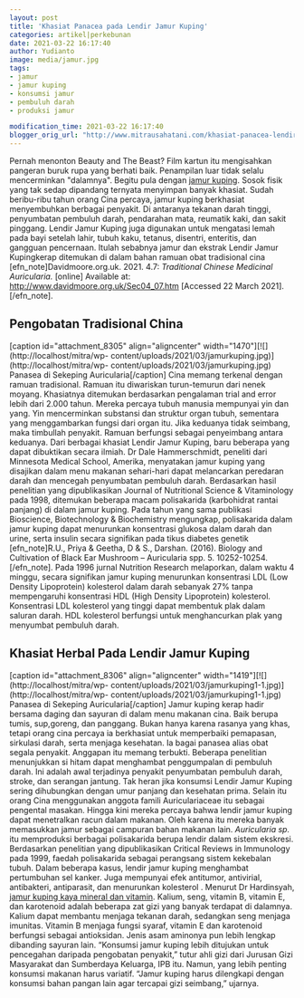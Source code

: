 ```yaml
---
layout: post
title: 'Khasiat Panacea pada Lendir Jamur Kuping'
categories: artikel|perkebunan
date: 2021-03-22 16:17:40
author: Yudianto
image: media/jamur.jpg
tags:
- jamur
- jamur kuping
- konsumsi jamur
- pembuluh darah
- produksi jamur

modification_time: 2021-03-22 16:17:40
blogger_orig_url: "http://www.mitrausahatani.com/khasiat-panacea-lendir-jamur-kuping.html"
---
```


Pernah menonton Beauty and The Beast? Film kartun itu mengisahkan pangeran
buruk rupa yang berhati baik. Penampilan luar tidak selalu mencerminkan
"dalamnya". Begitu pula dengan [jamur
kuping](https://www.mushroomnutrition.com/auricularia-auricula). Sosok fisik
yang tak sedap dipandang ternyata menyimpan banyak khasiat. Sudah beribu-ribu
tahun orang Cina percaya, jamur kuping berkhasiat menyembuhkan berbagai
penyakit. Di antaranya tekanan darah tinggi, penyumbatan pembuluh darah,
pendarahan mata, reumatik kaki, dan sakit pinggang. Lendir Jamur Kuping juga
digunakan untuk mengatasi lemah pada bayi setelah lahir, tubuh kaku, tetanus,
disentri, enteritis, dan gangguan pencernaan. Itulah sebabnya jamur dan
ekstrak Lendir Jamur Kupingkerap ditemukan di dalam bahan ramuan obat
tradisional cina [efn_note]Davidmoore.org.uk. 2021. 4.7: _Traditional Chinese
Medicinal Auricularia._ [online] Available at:
<http://www.davidmoore.org.uk/Sec04_07.htm> [Accessed 22 March
2021].[/efn_note].

## Pengobatan Tradisional China

[caption id="attachment_8305" align="aligncenter"
width="1470"][![](http://localhost/mitra/wp-
content/uploads/2021/03/jamurkuping.jpg)](http://localhost/mitra/wp-
content/uploads/2021/03/jamurkuping.jpg) Panasea di Sekeping
Auricularia[/caption] Cina memang terkenal dengan ramuan tradisional. Ramuan
itu diwariskan turun-temurun dari nenek moyang. Khasiatnya ditemukan
berdasarkan pengalaman trial and error lebih dari 2.000 tahun. Mereka percaya
tubuh manusia mempunyai yin dan yang. Yin mencerminkan substansi dan struktur
organ tubuh, sementara yang menggambarkan fungsi dari organ itu. Jika keduanya
tidak seimbang, maka timbullah penyakit. Ramuan berfungsi sebagai penyeimbang
antara keduanya. Dari berbagai khasiat Lendir Jamur Kuping, baru beberapa yang
dapat dibuktikan secara ilmiah. Dr Dale Hammerschmidt, peneliti dari Minnesota
Medical School, Amerika, menyatakan jamur kuping yang disajikan dalam menu
makanan sehari-hari dapat melancarkan peredaran darah dan mencegah penyumbatan
pembuluh darah. Berdasarkan hasil penelitian yang dipublikasikan Journal of
Nutritional Science & Vitaminology pada 1998, ditemukan beberapa macam
polisakarida (karbohidrat rantai panjang) di dalam jamur kuping. Pada tahun
yang sama publikasi Bioscience, Biotechnology & Biochemistry mengungkap,
polisakarida dalam jamur kuping dapat menurunkan konsentrasi glukosa dalam
darah dan urine, serta insulin secara signifikan pada tikus diabetes genetik
[efn_note]R.U., Priya & Geetha, D & S., Darshan. (2016). Biology and
Cultivation of Black Ear Mushroom – Auricularia spp. 5. 10252-10254.
[/efn_note]. Pada 1996 jurnal Nutrition Research melaporkan, dalam waktu 4
minggu, secara signifikan jamur kuping menurunkan konsentrasi LDL (Low Density
Lipoprotein) kolesterol dalam darah sebanyak 27% tanpa mempengaruhi
konsentrasi HDL (High Density Lipoprotein) kolesterol. Konsentrasi LDL
kolesterol yang tinggi dapat membentuk plak dalam saluran darah. HDL
kolesterol berfungsi untuk menghancurkan plak yang menyumbat pembuluh darah.

## Khasiat Herbal Pada Lendir Jamur Kuping

[caption id="attachment_8306" align="aligncenter"
width="1419"][![](http://localhost/mitra/wp-
content/uploads/2021/03/jamurkuping1-1.jpg)](http://localhost/mitra/wp-
content/uploads/2021/03/jamurkuping1-1.jpg) Panasea di Sekeping
Auricularia[/caption] Jamur kuping kerap hadir bersama daging dan sayuran di
dalam menu makanan cina. Baik berupa tumis, sup,goreng, dan panggang. Bukan
hanya karena rasanya yang khas, tetapi orang cina percaya ia berkhasiat untuk
memperbaiki pemapasan, sirkulasi darah, serta menjaga kesehatan. Ia bagai
panasea alias obat segala penyakit. Anggapan itu memang terbukti. Beberapa
penelitian menunjukkan si hitam dapat menghambat penggumpalan di pembuluh
darah. Ini adalah awal terjadinya penyakit penyumbatan pembuluh darah, stroke,
dan serangan jantung. Tak heran jika konsumsi Lendir Jamur Kuping sering
dihubungkan dengan umur panjang dan kesehatan prima. Selain itu orang Cina
menggunakan anggota famili Auriculariaceae itu sebagai pengental masakan.
Hingga kini mereka percaya bahwa lendir jamur kuping dapat menetralkan racun
dalam makanan. Oleh karena itu mereka banyak memasukkan jamur sebagai campuran
bahan makanan lain. _Auricularia sp._ itu memproduksi berbagai polisakarida
berupa lendir dalam sistem ekskresi. Berdasarkan penelitian yang
dipublikasikan Critical Reviews in Immunology pada 1999, faedah polisakarida
sebagai perangsang sistem kekebalan tubuh. Dalam beberapa kasus, lendir jamur
kuping menghambat pertumbuhan sel kanker. Juga mempunyai efek antitumor,
antivirial, antibakteri, antiparasit, dan menurunkan kolesterol . Menurut Dr
Hardinsyah, [jamur kuping kaya mineral dan
vitamin](https://www.mitrausahatani.com/prospek-bisnis-menggiurkan-lewat.html).
Kalium, seng, vitamin B, vitamin E, dan karotenoid adalah beberapa zat gizi
yang banyak terdapat di dalamnya. Kalium dapat membantu menjaga tekanan darah,
sedangkan seng menjaga imunitas. Vitamin B menjaga fungsi syaraf, vitamin E
dan karotenoid berfungsi sebagai antioksidan. Jenis asam aminonya pun lebih
lengkap dibanding sayuran lain. “Konsumsi jamur kuping lebih ditujukan untuk
pencegahan daripada pengobatan penyakit,” tutur ahli gizi dari Jurusan Gizi
Masyarakat dan Sumberdaya Keluarga, IPB itu. Namun, yang lebih penting
konsumsi makanan harus variatif. “Jamur kuping harus dilengkapi dengan
konsumsi bahan pangan lain agar tercapai gizi seimbang,” ujarnya.


